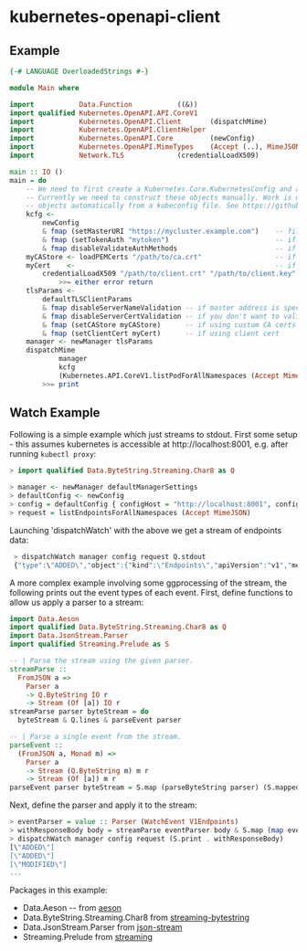 # kubernetes-openapi-client

## Example

```haskell
{-# LANGUAGE OverloadedStrings #-}

module Main where

import           Data.Function           ((&))
import qualified Kubernetes.OpenAPI.API.CoreV1
import           Kubernetes.OpenAPI.Client       (dispatchMime)
import           Kubernetes.OpenAPI.ClientHelper
import           Kubernetes.OpenAPI.Core         (newConfig)
import           Kubernetes.OpenAPI.MimeTypes    (Accept (..), MimeJSON (..))
import           Network.TLS             (credentialLoadX509)

main :: IO ()
main = do
    -- We need to first create a Kubernetes.Core.KubernetesConfig and a Network.HTTP.Client.Manager.
    -- Currently we need to construct these objects manually. Work is underway to construct these
    -- objects automatically from a kubeconfig file. See https://github.com/kubernetes-client/haskell/issues/2.
    kcfg <-
        newConfig
        & fmap (setMasterURI "https://mycluster.example.com")    -- fill in master URI
        & fmap (setTokenAuth "mytoken")                          -- if using token auth
        & fmap disableValidateAuthMethods                        -- if using client cert auth
    myCAStore <- loadPEMCerts "/path/to/ca.crt"                  -- if using custom CA certs
    myCert    <-                                                 -- if using client cert
        credentialLoadX509 "/path/to/client.crt" "/path/to/client.key"
            >>= either error return
    tlsParams <-
        defaultTLSClientParams
        & fmap disableServerNameValidation -- if master address is specified as an IP address
        & fmap disableServerCertValidation -- if you don't want to validate the server cert at all (insecure)
        & fmap (setCAStore myCAStore)      -- if using custom CA certs
        & fmap (setClientCert myCert)      -- if using client cert
    manager <- newManager tlsParams
    dispatchMime
            manager
            kcfg
            (Kubernetes.API.CoreV1.listPodForAllNamespaces (Accept MimeJSON))
        >>= print
```

## Watch Example
Following is a simple example which
just streams to stdout. First some setup - this assumes kubernetes is accessible
at http://localhost:8001, e.g. after running `kubectl proxy`:

```haskell
> import qualified Data.ByteString.Streaming.Char8 as Q

> manager <- newManager defaultManagerSettings
> defaultConfig <- newConfig
> config = defaultConfig { configHost = "http://localhost:8001", configValidateAuthMethods = False }
> request = listEndpointsForAllNamespaces (Accept MimeJSON)
```

Launching 'dispatchWatch' with the above we get a stream of endpoints data:

```haskell
 > dispatchWatch manager config request Q.stdout
 {"type":\"ADDED\","object":{"kind":\"Endpoints\","apiVersion":"v1","metadata":{"name":"heapster" ....
```

A more complex example involving some ggprocessing of the stream, the following
prints out the event types of each event. First, define functions to allow us apply
a parser to a stream:


```haskell
import Data.Aeson 
import qualified Data.ByteString.Streaming.Char8 as Q
import Data.JsonStream.Parser
import qualified Streaming.Prelude as S

-- | Parse the stream using the given parser.
streamParse ::
  FromJSON a =>
    Parser a
    -> Q.ByteString IO r
    -> Stream (Of [a]) IO r
streamParse parser byteStream = do
  byteStream & Q.lines & parseEvent parser

-- | Parse a single event from the stream.
parseEvent ::
  (FromJSON a, Monad m) =>
    Parser a
    -> Stream (Q.ByteString m) m r
    -> Stream (Of [a]) m r
parseEvent parser byteStream = S.map (parseByteString parser) (S.mapped Q.toStrict byteStream)
```

Next, define the parser and apply it to the stream:

```haskell 
> eventParser = value :: Parser (WatchEvent V1Endpoints)
> withResponseBody body = streamParse eventParser body & S.map (map eventType)
> dispatchWatch manager config request (S.print . withResponseBody)
[\"ADDED\"]
[\"ADDED\"]
[\"MODIFIED\"]
...
```

Packages in this example:
  * Data.Aeson -- from [aeson](https://hackage.haskell.org/package/aeson)
  * Data.ByteString.Streaming.Char8 from [streaming-bytestring](https://hackage.haskell.org/package/streaming-bytestring-0.1.5/docs/Data-ByteString-Streaming-Char8.html)
  * Data.JsonStream.Parser from [json-stream](https://hackage.haskell.org/package/json-stream-0.4.1.5/docs/Data-JsonStream-Parser.html)
  * Streaming.Prelude from [streaming](https://hackage.haskell.org/package/streaming-0.2.0.0/docs/Streaming-Prelude.html)
